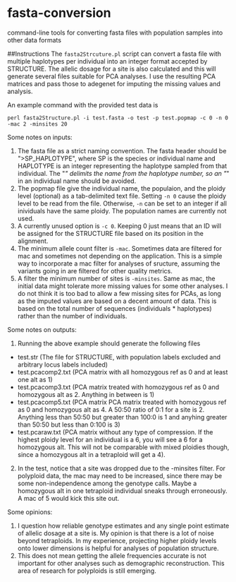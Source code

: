 # fasta-conversion
command-line tools for converting fasta files with population samples into other data formats

##Instructions
The `fasta2Strcuture.pl` script can convert a fasta file with multiple haplotypes per individual into an integer format accepted by STRUCTURE. The allelic dosage for a site is also calculated and this will generate several files suitable for PCA analyses. I use the resulting PCA matrices and pass those to adegenet for imputing the missing values and analysis.

An example command with the provided test data is 
```
perl fasta2Structure.pl -i test.fasta -o test -p test.popmap -c 0 -n 0 -mac 2 -minsites 20
```

Some notes on inputs:
 1. The fasta file as a strict naming convention. The fasta header should be ">SP_HAPLOTYPE", where SP is the species or individual name and HAPLOTYPE is an integer representing the haplotype sampled from that individual. The "_" delimits the name from the haplotype number, so an "_" in an individual name should be avoided.
 2. The popmap file give the individual name, the populaion, and the ploidy level (optional) as a tab-delimited text file. Setting `-n 0` cause the ploidy level to be read from the file. Otherwise, `-n` can be set to an integer if all inividuals have the same ploidy. The population names are currently not used.
 3. A currently unused option is `-c 0`. Keeping 0 just means that an ID will be assigned for the STRUCTURE file based on its position in the alignment.
 4. The minimum allele count filter is `-mac`. Sometimes data are filtered for mac and sometimes not depending on the application. This is a simple way to incorporate a mac filter for analyses of sructure, assuming the variants going in are filtered for other quality metrics.
 5. A filter the minimum number of sites is `-minsites`. Same as mac, the initial data might tolerate more missing values for some other analyses. I do not think it is too bad to allow a few missing sites for PCAs, as long as the imputed values are based on a decent amount of data. This is based on the total number of sequences (individuals * haplotypes) rather than the number of individuals.

Some notes on outputs:
 1. Running the above example should generate the following files
  - test.str (The file for STRUCTURE, with population labels excluded and arbitrary locus labels included)
  - test.pcacomp2.txt (PCA matrix with all homozygous ref as 0 and at least one alt as 1)
  - test.pcacomp3.txt (PCA matrix treated with homozygous ref as 0 and homozygous alt as 2. Anything in between is 1)
  - test.pcacomp5.txt (PCA matrix PCA matrix treated with homozygous ref as 0 and homozygous alt as 4. A 50:50 ratio of 0:1 for a site is 2. Anything less than 50:50 but greater than 100:0 is 1 and anyhing greater than 50:50 but less than 0:100 is 3)
  - test.pcaraw.txt (PCA matrix without any type of compression. If the highest ploidy level for an individual is a 6, you will see a 6 for a homozygous alt. This will not be comparable with mixed ploidies though, since a homozygous alt in a tetraploid will get a 4).
 2. In the test, notice that a site was dropped due to the -minsites filter. For polyploid data, the mac may need to be increased, since there may be some non-independence among the genotype calls. Maybe a homozygous alt in one tetraploid individual sneaks through erroneously. A mac of 5 would kick this site out. 

Some opinions:
 1. I question how reliable genotype estimates and any single point estimate of allelic dosage at a site is. My opinion is that there is a lot of noise beyond tetraploids. In my experience, projecting higher ploidy levels onto lower dimensions is helpful for analyses of population structure.
 2. This does not mean getting the allele frequencies accurate is not important for other analyses such as demographic reconstruction. This area of research for polyploids is still emerging.
